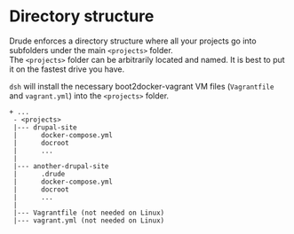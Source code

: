 # Directory structure

Drude enforces a directory structure where all your projects go into subfolders under the main `<projects>` folder.  
The `<projects>` folder can be arbitrarily located and named. It is best to put it on the fastest drive you have.

`dsh` will install the necessary boot2docker-vagrant VM files (`Vagrantfile` and `vagrant.yml`) into the `<projects>` folder.

```
+ ...
 - <projects>
 |--- drupal-site
 |      docker-compose.yml
 |      docroot
 |      ...
 | 
 |--- another-drupal-site
 |      .drude
 |      docker-compose.yml
 |      docroot
 |      ...
 | 
 |--- Vagrantfile (not needed on Linux)
 |--- vagrant.yml (not needed on Linux)
```
